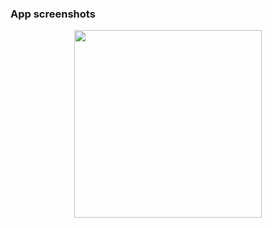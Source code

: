 ### App screenshots

<div align="center">
  <img src="https://github.com/flowykk/WishMaker/assets/71427624/55cdffb0-31ba-426a-9b73-3e8c95c4f6ab" width="300"> 
</div>


